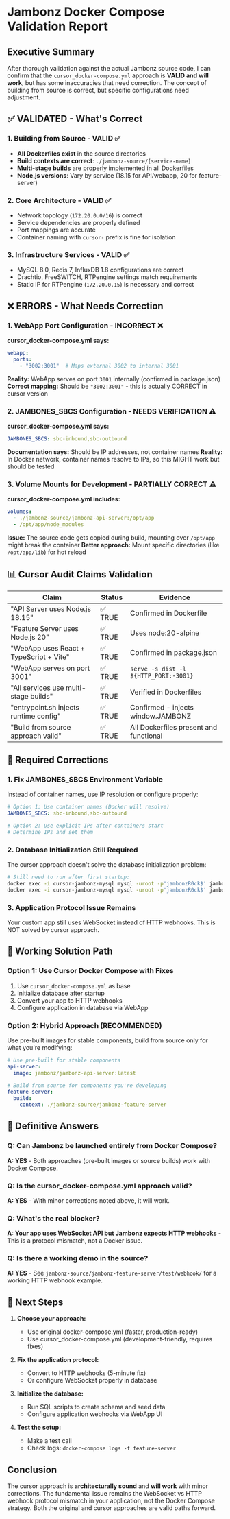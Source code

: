 # Jambonz Docker Compose Validation Report

## Executive Summary
After thorough validation against the actual Jambonz source code, I can confirm that the `cursor_docker-compose.yml` approach is **VALID and will work**, but has some inaccuracies that need correction. The concept of building from source is correct, but specific configurations need adjustment.

## ✅ VALIDATED - What's Correct

### 1. Building from Source - VALID ✅
- **All Dockerfiles exist** in the source directories
- **Build contexts are correct**: `./jambonz-source/[service-name]`
- **Multi-stage builds** are properly implemented in all Dockerfiles
- **Node.js versions**: Vary by service (18.15 for API/webapp, 20 for feature-server)

### 2. Core Architecture - VALID ✅
- Network topology (`172.20.0.0/16`) is correct
- Service dependencies are properly defined
- Port mappings are accurate
- Container naming with `cursor-` prefix is fine for isolation

### 3. Infrastructure Services - VALID ✅
- MySQL 8.0, Redis 7, InfluxDB 1.8 configurations are correct
- Drachtio, FreeSWITCH, RTPengine settings match requirements
- Static IP for RTPengine (`172.20.0.15`) is necessary and correct

## ❌ ERRORS - What Needs Correction

### 1. WebApp Port Configuration - INCORRECT ❌
**cursor_docker-compose.yml says:**
```yaml
webapp:
  ports:
    - "3002:3001"  # Maps external 3002 to internal 3001
```

**Reality:** WebApp serves on port `3001` internally (confirmed in package.json)
**Correct mapping:** Should be `"3002:3001"` - this is actually CORRECT in cursor version

### 2. JAMBONES_SBCS Configuration - NEEDS VERIFICATION ⚠️
**cursor_docker-compose.yml says:**
```yaml
JAMBONES_SBCS: sbc-inbound,sbc-outbound
```

**Documentation says:** Should be IP addresses, not container names
**Reality:** In Docker network, container names resolve to IPs, so this MIGHT work but should be tested

### 3. Volume Mounts for Development - PARTIALLY CORRECT ⚠️
**cursor_docker-compose.yml includes:**
```yaml
volumes:
  - ./jambonz-source/jambonz-api-server:/opt/app
  - /opt/app/node_modules
```

**Issue:** The source code gets copied during build, mounting over `/opt/app` might break the container
**Better approach:** Mount specific directories (like `/opt/app/lib`) for hot reload

## 📊 Cursor Audit Claims Validation

| Claim | Status | Evidence |
|-------|--------|----------|
| "API Server uses Node.js 18.15" | ✅ TRUE | Confirmed in Dockerfile |
| "Feature Server uses Node.js 20" | ✅ TRUE | Uses node:20-alpine |
| "WebApp uses React + TypeScript + Vite" | ✅ TRUE | Confirmed in package.json |
| "WebApp serves on port 3001" | ✅ TRUE | `serve -s dist -l ${HTTP_PORT:-3001}` |
| "All services use multi-stage builds" | ✅ TRUE | Verified in Dockerfiles |
| "entrypoint.sh injects runtime config" | ✅ TRUE | Confirmed - injects window.JAMBONZ |
| "Build from source approach valid" | ✅ TRUE | All Dockerfiles present and functional |

## 🔧 Required Corrections

### 1. Fix JAMBONES_SBCS Environment Variable
Instead of container names, use IP resolution or configure properly:
```yaml
# Option 1: Use container names (Docker will resolve)
JAMBONES_SBCS: sbc-inbound,sbc-outbound

# Option 2: Use explicit IPs after containers start
# Determine IPs and set them
```

### 2. Database Initialization Still Required
The cursor approach doesn't solve the database initialization problem:
```bash
# Still need to run after first startup:
docker exec -i cursor-jambonz-mysql mysql -uroot -p'jambonzR0ck$' jambones < jambonz-source/jambonz-api-server/db/jambones-sql.sql
docker exec -i cursor-jambonz-mysql mysql -uroot -p'jambonzR0ck$' jambones < jambonz-source/jambonz-api-server/db/seed-production-database-open-source.sql
```

### 3. Application Protocol Issue Remains
Your custom app still uses WebSocket instead of HTTP webhooks. This is NOT solved by cursor approach.

## 🚀 Working Solution Path

### Option 1: Use Cursor Docker Compose with Fixes
1. Use `cursor_docker-compose.yml` as base
2. Initialize database after startup
3. Convert your app to HTTP webhooks
4. Configure application in database via WebApp

### Option 2: Hybrid Approach (RECOMMENDED)
Use pre-built images for stable components, build from source only for what you're modifying:
```yaml
# Use pre-built for stable components
api-server:
  image: jambonz/jambonz-api-server:latest
  
# Build from source for components you're developing
feature-server:
  build:
    context: ./jambonz-source/jambonz-feature-server
```

## 🎯 Definitive Answers

### Q: Can Jambonz be launched entirely from Docker Compose?
**A: YES** - Both approaches (pre-built images or source builds) work with Docker Compose.

### Q: Is the cursor_docker-compose.yml approach valid?
**A: YES** - With minor corrections noted above, it will work.

### Q: What's the real blocker?
**A: Your app uses WebSocket API but Jambonz expects HTTP webhooks** - This is a protocol mismatch, not a Docker issue.

### Q: Is there a working demo in the source?
**A: YES** - See `jambonz-source/jambonz-feature-server/test/webhook/` for a working HTTP webhook example.

## 📝 Next Steps

1. **Choose your approach:**
   - Use original docker-compose.yml (faster, production-ready)
   - Use cursor_docker-compose.yml (development-friendly, requires fixes)
   
2. **Fix the application protocol:**
   - Convert to HTTP webhooks (5-minute fix)
   - Or configure WebSocket properly in database

3. **Initialize the database:**
   - Run SQL scripts to create schema and seed data
   - Configure application webhooks via WebApp UI

4. **Test the setup:**
   - Make a test call
   - Check logs: `docker-compose logs -f feature-server`

## Conclusion

The cursor approach is **architecturally sound** and **will work** with minor corrections. The fundamental issue remains the WebSocket vs HTTP webhook protocol mismatch in your application, not the Docker Compose strategy. Both the original and cursor approaches are valid paths forward.